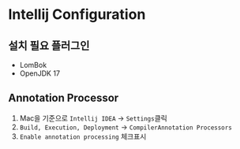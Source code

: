 # Intellij Configuration

## 설치 필요 플러그인

- LomBok
- OpenJDK 17

## Annotation Processor

1. Mac을 기준으로 `Intellij IDEA` → `Settings`클릭
2. `Build, Execution, Deployment` → `CompilerAnnotation Processors`
3. `Enable annotation processing` 체크표시
